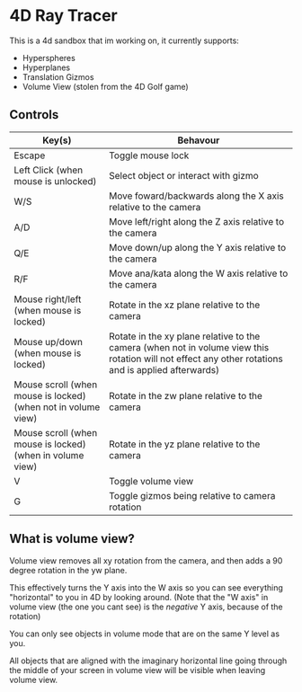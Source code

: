 # 4D Ray Tracer

This is a 4d sandbox that im working on, it currently supports:

- Hyperspheres
- Hyperplanes
- Translation Gizmos
- Volume View (stolen from the 4D Golf game)

## Controls

| Key(s)                                                        | Behavour                                                                                                                                            |
| ------------------------------------------------------------- | --------------------------------------------------------------------------------------------------------------------------------------------------- |
| Escape                                                        | Toggle mouse lock                                                                                                                                   |
| Left Click (when mouse is unlocked)                           | Select object or interact with gizmo                                                                                                                |
| W/S                                                           | Move foward/backwards along the X axis relative to the camera                                                                                       |
| A/D                                                           | Move left/right along the Z axis relative to the camera                                                                                             |
| Q/E                                                           | Move down/up along the Y axis relative to the camera                                                                                                |
| R/F                                                           | Move ana/kata along the W axis relative to the camera                                                                                               |
| Mouse right/left (when mouse is locked)                       | Rotate in the xz plane relative to the camera                                                                                                       |
| Mouse up/down (when mouse is locked)                          | Rotate in the xy plane relative to the camera (when not in volume view this rotation will not effect any other rotations and is applied afterwards) |
| Mouse scroll (when mouse is locked) (when not in volume view) | Rotate in the zw plane relative to the camera                                                                                                       |
| Mouse scroll (when mouse is locked) (when in volume view)     | Rotate in the yz plane relative to the camera                                                                                                       |
| V                                                             | Toggle volume view                                                                                                                                  |
| G                                                             | Toggle gizmos being relative to camera rotation                                                                                                     |

## What is volume view?

Volume view removes all xy rotation from the camera, and then adds a 90 degree rotation in the yw plane.

This effectively turns the Y axis into the W axis so you can see everything "horizontal" to you in 4D by looking around. (Note that the "W axis" in volume view (the one you cant see) is the _negative_ Y axis, because of the rotation)

You can only see objects in volume mode that are on the same Y level as you.

All objects that are aligned with the imaginary horizontal line going through the middle of your screen in volume view will be visible when leaving volume view.
